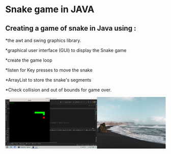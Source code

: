 # **Snake game in JAVA**

## Creating a game of snake in Java using :

*the awt and swing graphics library.

*graphical user interface (GUI) to display the Snake game

*create the game loop

*listen for Key presses to move the snake

*ArrayList to store the snake's segments

*Check collision and out of bounds for game over.

<img src="Screenshot from 2024-04-30 23-05-33.png"/>